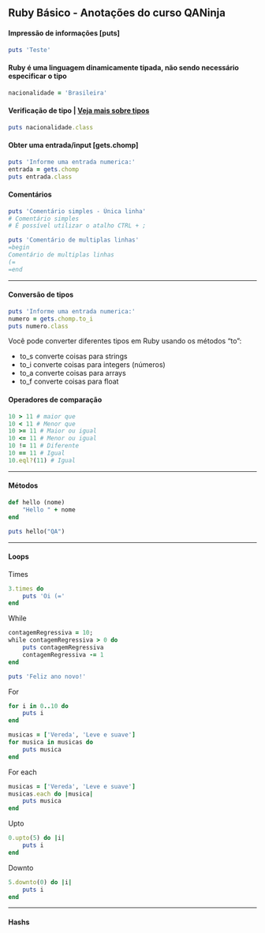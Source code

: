## Ruby Básico - Anotações do curso QANinja

#### Impressão de informações [puts]
```ruby
puts 'Teste'
```

#### Ruby é uma linguagem dinamicamente tipada, não sendo necessário especificar o tipo
```ruby
nacionalidade = 'Brasileira'
```

#### Verificação de tipo | [Veja mais sobre tipos](https://pt.wikipedia.org/wiki/Ruby_(linguagem_de_programa%C3%A7%C3%A3o)#Tipos_de_dados)
```ruby
puts nacionalidade.class
```

#### Obter uma entrada/input [gets.chomp]
```ruby
puts 'Informe uma entrada numerica:'
entrada = gets.chomp
puts entrada.class
```

#### Comentários
```ruby
puts 'Comentário simples - Única linha' 
# Comentário simples
# É possível utilizar o atalho CTRL + ;

puts 'Comentário de multiplas linhas' 
=begin
Comentário de multiplas linhas
(=
=end
```

---

#### Conversão de tipos
```ruby
puts 'Informe uma entrada numerica:'
numero = gets.chomp.to_i
puts numero.class
```

Você pode converter diferentes tipos em Ruby usando os métodos “to”:
- to_s converte coisas para strings
- to_i converte coisas para integers (números)
- to_a converte coisas para arrays
- to_f converte coisas para float

#### Operadores de comparação
```ruby
10 > 11 # maior que
10 < 11 # Menor que
10 >= 11 # Maior ou igual
10 <= 11 # Menor ou igual
10 != 11 # Diferente
10 == 11 # Igual
10.eql?(11) # Igual
```
---
#### Métodos
```ruby
def hello (nome)
    "Hello " + nome
end

puts hello("QA")
```
---
#### Loops
Times
```ruby
3.times do
    puts 'Oi (='
end
```

While
```ruby
contagemRegressiva = 10;
while contagemRegressiva > 0 do
    puts contagemRegressiva
    contagemRegressiva -= 1
end

puts 'Feliz ano novo!'
```

For
```ruby
for i in 0..10 do
    puts i
end
```

```ruby
musicas = ['Vereda', 'Leve e suave']
for musica in musicas do
    puts musica
end
```

For each
```ruby
musicas = ['Vereda', 'Leve e suave']
musicas.each do |musica|
    puts musica
end
```

Upto
```ruby
0.upto(5) do |i|
    puts i
end
```

Downto
```ruby
5.downto(0) do |i|
    puts i
end
```
---
#### Hashs